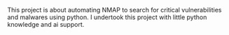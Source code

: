 This project is about automating NMAP to search for critical vulnerabilities and malwares using python.
I undertook this project with little python knowledge and ai support.  
